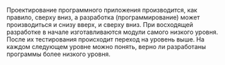 Проектирование программного приложения производится, как правило, сверху вниз, а разработка (программирование) может производиться и снизу вверх, и сверху вниз.
При восходящей разработке в начале изготавливаются модули самого низкого уровня. После их тестирования происходит переход на уровень выше. На каждом следующем уровне можно понять, верно ли разработаны программы более низкого уровня. 
